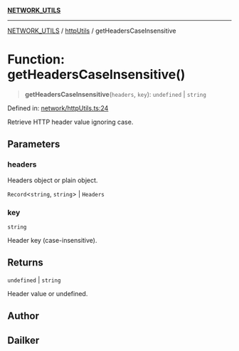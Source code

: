 [**NETWORK_UTILS**](../../README.md)

***

[NETWORK_UTILS](../../README.md) / [httpUtils](../README.md) / getHeadersCaseInsensitive

# Function: getHeadersCaseInsensitive()

> **getHeadersCaseInsensitive**(`headers`, `key`): `undefined` \| `string`

Defined in: [network/httpUtils.ts:24](https://github.com/dailker/everyutil-js/blob/7799f3f003cb23f425be3f1c83c38483e2648188/src/network/httpUtils.ts#L24)

Retrieve HTTP header value ignoring case.

## Parameters

### headers

Headers object or plain object.

`Record`\<`string`, `string`\> | `Headers`

### key

`string`

Header key (case-insensitive).

## Returns

`undefined` \| `string`

Header value or undefined.

## Author

## Dailker
